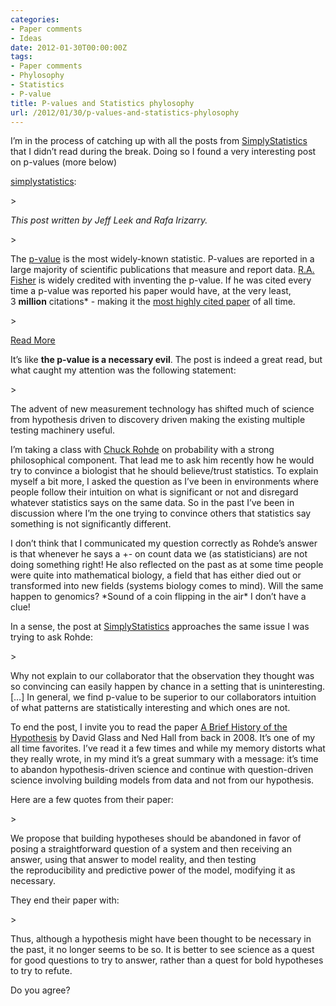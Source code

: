 ```yaml
---
categories:
- Paper comments
- Ideas
date: 2012-01-30T00:00:00Z
tags:
- Paper comments
- Phylosophy
- Statistics
- P-value
title: P-values and Statistics phylosophy
url: /2012/01/30/p-values-and-statistics-phylosophy
---
```


<p>I&#8217;m in the process of catching up with all the posts from <a href="http://simplystatistics.tumblr.com">SimplyStatistics</a> that I didn&#8217;t read during the break. Doing so I found a very interesting post on p-values (more below)</p>
<p><a class="tumblr_blog" href="http://simplystatistics.tumblr.com/post/15402808730/p-values-and-hypothesis-testing-get-a-bad-rap-but-we">simplystatistics</a>:</p>
> <p><em>This post written by Jeff Leek and Rafa Irizarry.</em></p>
> <p>The <a href="http://en.wikipedia.org/wiki/P-value">p-value</a> is the most widely-known statistic. P-values are reported in a large majority of scientific publications that measure and report data. <a href="http://en.wikipedia.org/wiki/Ronald_Fisher">R.A. Fisher</a> is widely credited with inventing the p-value. If he was cited every time a p-value was reported his paper would have, at the very least, 3 <strong>million</strong> citations* - making it the <a href="http://www.jbc.org/content/280/28/e25.full#">most highly cited paper</a> of all time. </p>
> <p><a href="http://simplystatistics.tumblr.com/post/15402808730/p-values-and-hypothesis-testing-get-a-bad-rap-but-we">Read More</a></p>

<p>It&#8217;s like <strong>the p-value is a necessary evil</strong>. The post is indeed a great read, but what caught my attention was the following statement:</p>
> <p>The advent of new measurement technology has shifted much of science from hypothesis driven to discovery driven making the existing multiple testing machinery useful.</p>
<p>I&#8217;m taking a class with <a href="http://www.biostat.jhsph.edu/~crohde/personal/">Chuck Rohde</a> on probability with a strong philosophical component. That lead me to ask him recently how he would try to convince a biologist that he should believe/trust statistics. To explain myself a bit more, I asked the question as I&#8217;ve been in environments where people follow their intuition on what is significant or not and disregard whatever statistics says on the same data. So in the past I&#8217;ve been in discussion where I&#8217;m the one trying to convince others that statistics say something is not significantly different. </p>
<p>I don&#8217;t think that I communicated my question correctly as Rohde&#8217;s answer is that whenever he says a +- on count data we (as statisticians) are not doing something right! He also reflected on the past as at some time people were quite into mathematical biology, a field that has either died out or transformed into new fields (systems biology comes to mind). Will the same happen to genomics? *Sound of a coin flipping in the air* I don&#8217;t have a clue!</p>
<p>In a sense, the post at <a href="http://simplystatistics.tumblr.com">SimplyStatistics</a> approaches the same issue I was trying to ask Rohde:</p>
> <p>Why not explain to our collaborator that the observation they thought was so convincing can easily happen by chance in a setting that is uninteresting. [&#8230;] In general, we find p-value to be superior to our collaborators intuition of what patterns are statistically interesting and which ones are not.</p>
<p>To end the post, I invite you to read the paper <a href="http://www.ncbi.nlm.nih.gov/pubmed/18692458">A Brief History of the Hypothesis</a> by David Glass and Ned Hall from back in 2008. It&#8217;s one of my all time favorites. I&#8217;ve read it a few times and while my memory distorts what they really wrote, in my mind it&#8217;s a great summary with a message: it&#8217;s time to abandon hypothesis-driven science and continue with question-driven science involving building models from data and not from our hypothesis. </p>
<p>Here are a few quotes from their paper:</p>
> <p>We propose that building hypotheses should be abandoned in favor of posing a straightforward question of a system and then receiving an answer, using that answer to model reality, and then testing the reproducibility and predictive power of the model, modifying it as necessary.</p>

<p>They end their paper with:</p>
> <p>Thus, although a hypothesis might have been thought to be necessary in the past, it no longer seems to be so. It is better to see science as a quest for good questions to try to answer, rather than a quest for bold hypotheses to try to refute.</p>
<p>Do you agree?</p>
